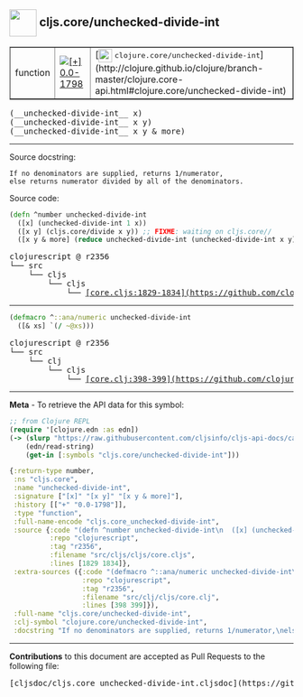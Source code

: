 ## <img width="48px" valign="middle" src="http://i.imgur.com/Hi20huC.png"> cljs.core/unchecked-divide-int

 <table border="1">
<tr>

<td>function</td>
<td><a href="https://github.com/cljsinfo/cljs-api-docs/tree/0.0-1798"><img valign="middle" alt="[+] 0.0-1798" src="https://img.shields.io/badge/+-0.0--1798-lightgrey.svg"></a> </td>
<td>
[<img height="24px" valign="middle" src="http://i.imgur.com/1GjPKvB.png"> <samp>clojure.core/unchecked-divide-int</samp>](http://clojure.github.io/clojure/branch-master/clojure.core-api.html#clojure.core/unchecked-divide-int)
</td>
</tr>
</table>

 <samp>
(__unchecked-divide-int__ x)<br>
</samp>
 <samp>
(__unchecked-divide-int__ x y)<br>
</samp>
 <samp>
(__unchecked-divide-int__ x y & more)<br>
</samp>

---




Source docstring:

```
If no denominators are supplied, returns 1/numerator,
else returns numerator divided by all of the denominators.
```

Source code:

```clj
(defn ^number unchecked-divide-int
  ([x] (unchecked-divide-int 1 x))
  ([x y] (cljs.core/divide x y)) ;; FIXME: waiting on cljs.core//
  ([x y & more] (reduce unchecked-divide-int (unchecked-divide-int x y) more)))
```

 <pre>
clojurescript @ r2356
└── src
    └── cljs
        └── cljs
            └── <ins>[core.cljs:1829-1834](https://github.com/clojure/clojurescript/blob/r2356/src/cljs/cljs/core.cljs#L1829-L1834)</ins>
</pre>


---

```clj
(defmacro ^::ana/numeric unchecked-divide-int
  ([& xs] `(/ ~@xs)))
```

 <pre>
clojurescript @ r2356
└── src
    └── clj
        └── cljs
            └── <ins>[core.clj:398-399](https://github.com/clojure/clojurescript/blob/r2356/src/clj/cljs/core.clj#L398-L399)</ins>
</pre>

---

__Meta__ - To retrieve the API data for this symbol:

```clj
;; from Clojure REPL
(require '[clojure.edn :as edn])
(-> (slurp "https://raw.githubusercontent.com/cljsinfo/cljs-api-docs/catalog/cljs-api.edn")
    (edn/read-string)
    (get-in [:symbols "cljs.core/unchecked-divide-int"]))
```

```clj
{:return-type number,
 :ns "cljs.core",
 :name "unchecked-divide-int",
 :signature ["[x]" "[x y]" "[x y & more]"],
 :history [["+" "0.0-1798"]],
 :type "function",
 :full-name-encode "cljs.core_unchecked-divide-int",
 :source {:code "(defn ^number unchecked-divide-int\n  ([x] (unchecked-divide-int 1 x))\n  ([x y] (cljs.core/divide x y)) ;; FIXME: waiting on cljs.core//\n  ([x y & more] (reduce unchecked-divide-int (unchecked-divide-int x y) more)))",
          :repo "clojurescript",
          :tag "r2356",
          :filename "src/cljs/cljs/core.cljs",
          :lines [1829 1834]},
 :extra-sources ({:code "(defmacro ^::ana/numeric unchecked-divide-int\n  ([& xs] `(/ ~@xs)))",
                  :repo "clojurescript",
                  :tag "r2356",
                  :filename "src/clj/cljs/core.clj",
                  :lines [398 399]}),
 :full-name "cljs.core/unchecked-divide-int",
 :clj-symbol "clojure.core/unchecked-divide-int",
 :docstring "If no denominators are supplied, returns 1/numerator,\nelse returns numerator divided by all of the denominators."}

```

---

__Contributions__ to this document are accepted as Pull Requests to the following file:

 <pre>
[cljsdoc/cljs.core_unchecked-divide-int.cljsdoc](https://github.com/cljsinfo/cljs-api-docs/blob/master/cljsdoc/cljs.core_unchecked-divide-int.cljsdoc)
</pre>

